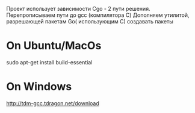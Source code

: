 Проект использует зависимости Cgo - 2 пути решения.
Перепрописываем пути до gcc (компилятора С) 
Дополняем утилитой, разрешающей пакетам Go( использующим C) создавать пакеты

# On Ubuntu/MacOs
sudo apt-get install build-essential

# On Windows
http://tdm-gcc.tdragon.net/download